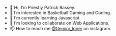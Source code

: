 - 👋 Hi, I’m Priestly Patrick Bassey.
- 👀 I’m interested in Basketball Gaming and Coding.
- 🌱 I’m currently learning Javascript.
- 💞️ I’m looking to collaborate on Web Applications.
- 📫 How to reach me [@Gemini_loner](https://www.instagram.com/gemini_loner/) on instagram.

<!---
Priestlyb/Priestlyb is a ✨ special ✨ repository because its `README.md` (this file) appears on your GitHub profile.
You can click the Preview link to take a look at your changes.
--->
